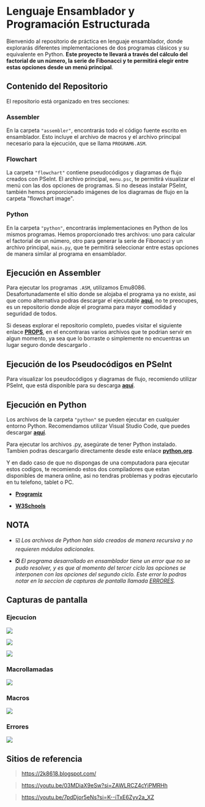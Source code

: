 # **Lenguaje Ensamblador y Programación Estructurada**

Bienvenido al repositorio de práctica en lenguaje ensamblador, donde explorarás diferentes implementaciones de dos programas clásicos y su equivalente en Python. **Este proyecto te llevará a través del cálculo del factorial de un número, la serie de Fibonacci y te permitirá elegir entre estas opciones desde un menú principal**.

## **Contenido del Repositorio**

El repositorio está organizado en tres secciones:

### Assembler

En la carpeta `"assembler"`, encontrarás todo el código fuente escrito en ensamblador. Esto incluye el archivo de macros y el archivo principal necesario para la ejecución, que se llama `PROGRAM6.ASM`.

### Flowchart

La carpeta `"flowchart"` contiene pseudocódigos y diagramas de flujo creados con PSeInt. El archivo principal, `menu.psc`, te permitirá visualizar el menú con las dos opciones de programas. Si no deseas instalar PSeInt, también hemos proporcionado imágenes de los diagramas de flujo en la carpeta "flowchart image".

### Python

En la carpeta `"python"`, encontrarás implementaciones en Python de los mismos programas. Hemos proporcionado tres archivos: uno para calcular el factorial de un número, otro para generar la serie de Fibonacci y un archivo principal, `main.py`, que te permitirá seleccionar entre estas opciones de manera similar al programa en ensamblador.

## Ejecución en Assembler

Para ejecutar los programas `.ASM`, utilizamos Emu8086. Desafortunadamente el sitio donde se alojaba el programa ya no existe, asi que como alternativa podras descargar el ejecutable **[aqui](https://github.com/FreddMX/Props/blob/a1aff9c8ecaa76ef19356497fe1ecfc77bcaca1b/Archivos%20para%20Lenguaje%20Ensamblador/emu8086.exe)**, no te preocupes, es un repositorio donde aloje el programa para mayor comodidad y seguridad de todos.

Si deseas explorar el repositorio completo, puedes visitar el siguiente enlace **[PROPS](https://github.com/FreddMX/Props)**, en el encontraras varios archivos que te podrian servir en algun momento, ya sea que lo borraste o simplemente no encuentras un lugar seguro donde descargarlo .

## Ejecución de los Pseudocódigos en PSeInt

Para visualizar los pseudocódigos y diagramas de flujo, recomiendo utilizar PSeInt, que está disponible para su descarga **[aquí](https://pseint.sourceforge.net/)**.

## Ejecución en Python

Los archivos de la carpeta `"python"` se pueden ejecutar en cualquier entorno Python. Recomendamos utilizar Visual Studio Code, que puedes descargar **[aquí](https://code.visualstudio.com/)**.

Para ejecutar los archivos .py, asegúrate de tener Python instalado. Tambien podras descargarlo directamente desde este enlace **[python.org](https://www.python.org/)**.

Y en dado caso de que no dispongas de una computadora para ejecutar estos codigos, te recomiendo estos dos compiladores que estan disponibles de manera online, asi no tendras problemas y podras ejecutarlo en tu telefono, tablet o PC.

- **[Programiz](https://www.programiz.com/python-programming/online-compiler/)**

- **[W3Schools](https://www.w3schools.com/python/python_compiler.asp)**

##  NOTA

- :ballot_box_with_check: *Los archivos de Python han sido creados de manera recursiva y no requieren módulos adicionales.*

- :negative_squared_cross_mark: *El programa desarrollado en ensamblador tiene un error que no se pudo resolver, y es que al momento del tercer ciclo las opciones se interponen con las opciones del segundo ciclo. Este error lo podras notar en la seccion de capturas de pantalla llamada [ERRORES](https://github.com/FreddMX/University_Code/tree/main/Arquitectura%20de%20Computadoras/EXA3P#errores).*

## Capturas de pantalla
### Ejecucion
![](https://github.com/FreddMX/University_Code/blob/33693621ca01cd5d7900e55b97778ddc5a85d0c8/Arquitectura%20de%20Computadoras/EXA3P/screenshot/execute1.png)

![](https://github.com/FreddMX/University_Code/blob/33693621ca01cd5d7900e55b97778ddc5a85d0c8/Arquitectura%20de%20Computadoras/EXA3P/screenshot/execute2.png)

![](https://github.com/FreddMX/University_Code/blob/33693621ca01cd5d7900e55b97778ddc5a85d0c8/Arquitectura%20de%20Computadoras/EXA3P/screenshot/execute3.png)

### Macrollamadas

![](https://github.com/FreddMX/University_Code/blob/33693621ca01cd5d7900e55b97778ddc5a85d0c8/Arquitectura%20de%20Computadoras/EXA3P/screenshot/code1.png)

### Macros

![](https://github.com/FreddMX/University_Code/blob/33693621ca01cd5d7900e55b97778ddc5a85d0c8/Arquitectura%20de%20Computadoras/EXA3P/screenshot/macro1.png)

### Errores

![](https://github.com/FreddMX/University_Code/blob/33693621ca01cd5d7900e55b97778ddc5a85d0c8/Arquitectura%20de%20Computadoras/EXA3P/screenshot/error.png)


## Sitios de referencia
>https://2k8618.blogspot.com/

>https://youtu.be/03MDiaX9eSw?si=ZAWLRCZ4cYjPMRHh

>https://youtu.be/7pdDjor5eNs?si=K--iTxE6Zyv2a_XZ
